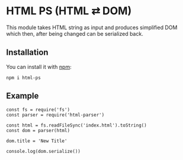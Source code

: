 # HTML PS (HTML ⇄ DOM)

This module takes HTML string as input and produces simplified DOM which then, after being changed can be serialized back.

## Installation

You can install it with [npm](https://www.npmjs.com/):

```
npm i html-ps
```

## Example

```JS
const fs = require('fs')
const parser = require('html-parser')

const html = fs.readFileSync('index.html').toString()
const dom = parser(html)

dom.title = 'New Title'

console.log(dom.serialize())
```